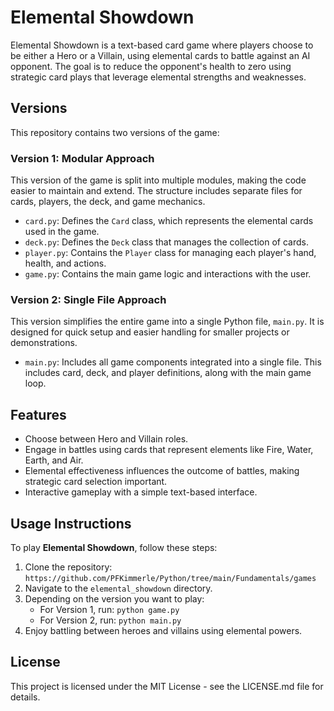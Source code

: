 # Elemental Showdown

Elemental Showdown is a text-based card game where players choose to be either a Hero or a Villain, using elemental cards to battle against an AI opponent. The goal is to reduce the opponent's health to zero using strategic card plays that leverage elemental strengths and weaknesses.

## Versions

This repository contains two versions of the game:

### Version 1: Modular Approach
This version of the game is split into multiple modules, making the code easier to maintain and extend. The structure includes separate files for cards, players, the deck, and game mechanics.

- `card.py`: Defines the `Card` class, which represents the elemental cards used in the game.
- `deck.py`: Defines the `Deck` class that manages the collection of cards.
- `player.py`: Contains the `Player` class for managing each player's hand, health, and actions.
- `game.py`: Contains the main game logic and interactions with the user.

### Version 2: Single File Approach
This version simplifies the entire game into a single Python file, `main.py`. It is designed for quick setup and easier handling for smaller projects or demonstrations.

- `main.py`: Includes all game components integrated into a single file. This includes card, deck, and player definitions, along with the main game loop.

## Features
- Choose between Hero and Villain roles.
- Engage in battles using cards that represent elements like Fire, Water, Earth, and Air.
- Elemental effectiveness influences the outcome of battles, making strategic card selection important.
- Interactive gameplay with a simple text-based interface.


## Usage Instructions

To play **Elemental Showdown**, follow these steps:
1. Clone the repository: `https://github.com/PFKimmerle/Python/tree/main/Fundamentals/games`
2. Navigate to the `elemental_showdown` directory.
3. Depending on the version you want to play:
   - For Version 1, run: `python game.py`
   - For Version 2, run: `python main.py`
4. Enjoy battling between heroes and villains using elemental powers.

## License
This project is licensed under the MIT License - see the LICENSE.md file for details.